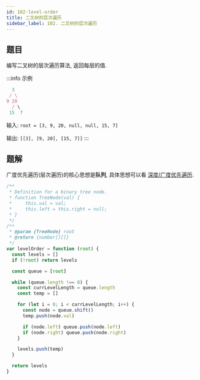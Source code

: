 ```yaml
---
id: 102-level-order
title: 二叉树的层次遍历
sidebar_label: 102. 二叉树的层次遍历
---
```


## 题目

编写二叉树的层次遍历算法, 返回每层的值.

:::info 示例

```ts
  3
 / \
9 20
  / \
 15  7
```

输入: `root = [3, 9, 20, null, null, 15, 7]`

输出: `[[3], [9, 20], [15, 7]]`
:::

## 题解

广度优先遍历(层次遍历)的核心思想是**队列**, 具体思想可以看 [深度/广度优先遍历](/algorithm-design/dfs-bfs).

```ts
/**
 * Definition for a binary tree node.
 * function TreeNode(val) {
 *     this.val = val;
 *     this.left = this.right = null;
 * }
 */
/**
 * @param {TreeNode} root
 * @return {number[][]}
 */
var levelOrder = function (root) {
  const levels = []
  if (!root) return levels

  const queue = [root]

  while (queue.length !== 0) {
    const currLevelLength = queue.length
    const temp = []

    for (let i = 0; i < currLevelLength; i++) {
      const node = queue.shift()
      temp.push(node.val)

      if (node.left) queue.push(node.left)
      if (node.right) queue.push(node.right)
    }

    levels.push(temp)
  }

  return levels
}
```
